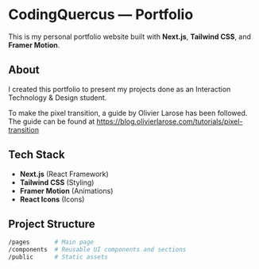 # CodingQuercus — Portfolio

This is my personal portfolio website built with **Next.js**, **Tailwind CSS**, and **Framer Motion**.

## About

I created this portfolio to present my projects done as an Interaction Technology & Design student.

To make the pixel transition, a guide by Olivier Larose has been followed. The guide can be found at https://blog.olivierlarose.com/tutorials/pixel-transition 


## Tech Stack

- **Next.js** (React Framework)
- **Tailwind CSS** (Styling)
- **Framer Motion** (Animations)
- **React Icons** (Icons)

## Project Structure

```bash
/pages       # Main page
/components  # Reusable UI components and sections
/public      # Static assets
